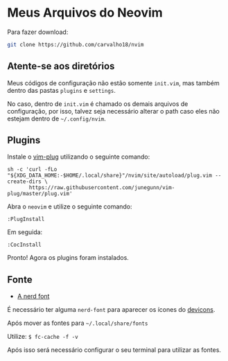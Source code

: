 # Meus Arquivos do Neovim

Para fazer download:

```sh       
git clone https://github.com/carvalho18/nvim
```

## Atente-se aos diretórios

Meus códigos de configuração não estão somente `init.vim`, mas também dentro das pastas `plugins` e `settings`.

No caso, dentro de `init.vim` é chamado os demais arquivos de configuração, por isso, talvez seja necessário alterar o path caso eles não estejam dentro de `~/.config/nvim`.

## Plugins

Instale o [vim-plug](https://github.com/junegunn/vim-plug) utilizando o seguinte comando:

```
sh -c 'curl -fLo "${XDG_DATA_HOME:-$HOME/.local/share}"/nvim/site/autoload/plug.vim --create-dirs \
       https://raw.githubusercontent.com/junegunn/vim-plug/master/plug.vim'
```

Abra o `neovim` e utilize o seguinte comando:

```
:PlugInstall
```
Em seguida:

```
:CocInstall
```

Pronto! Agora os plugins foram instalados.

## Fonte

- [A nerd font](https://github.com/ryanoasis/nerd-fonts)

É necessário ter alguma `nerd-font` para aparecer os ícones do [devicons](https://github.com/ryanoasis/vim-devicons).

Após mover as fontes para `~/.local/share/fonts`

Utilize: `$ fc-cache -f -v`

Após isso será necessário configurar o seu terminal para utilizar as fontes.

